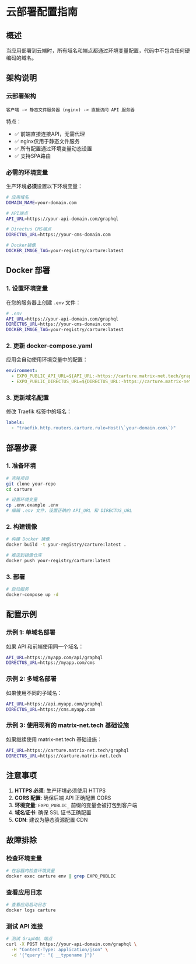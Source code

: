 # 云部署配置指南

## 概述

当应用部署到云端时，所有域名和端点都通过环境变量配置，代码中不包含任何硬编码的域名。

## 架构说明

### 云部署架构
```
客户端 -> 静态文件服务器 (nginx) -> 直接访问 API 服务器
```

特点：
- ✅ 前端直接连接API，无需代理
- ✅ nginx仅用于静态文件服务  
- ✅ 所有配置通过环境变量动态设置
- ✅ 支持SPA路由

### 必需的环境变量

生产环境**必须**设置以下环境变量：

```bash
# 应用域名
DOMAIN_NAME=your-domain.com

# API端点
API_URL=https://your-api-domain.com/graphql

# Directus CMS端点  
DIRECTUS_URL=https://your-cms-domain.com

# Docker镜像
DOCKER_IMAGE_TAG=your-registry/carture:latest
```

## Docker 部署

### 1. 设置环境变量

在您的服务器上创建 `.env` 文件：

```bash
# .env
API_URL=https://your-api-domain.com/graphql
DIRECTUS_URL=https://your-cms-domain.com
DOCKER_IMAGE_TAG=your-registry/carture:latest
```

### 2. 更新 docker-compose.yaml

应用会自动使用环境变量中的配置：

```yaml
environment:
  - EXPO_PUBLIC_API_URL=${API_URL:-https://carture.matrix-net.tech/graphql}
  - EXPO_PUBLIC_DIRECTUS_URL=${DIRECTUS_URL:-https://carture.matrix-net.tech}
```

### 3. 更新域名配置

修改 Traefik 标签中的域名：

```yaml
labels:
  - "traefik.http.routers.carture.rule=Host(\`your-domain.com\`)"
```

## 部署步骤

### 1. 准备环境
```bash
# 克隆项目
git clone your-repo
cd carture

# 设置环境变量
cp .env.example .env
# 编辑 .env 文件，设置正确的 API_URL 和 DIRECTUS_URL
```

### 2. 构建镜像
```bash
# 构建 Docker 镜像
docker build -t your-registry/carture:latest .

# 推送到镜像仓库
docker push your-registry/carture:latest
```

### 3. 部署
```bash
# 启动服务
docker-compose up -d
```

## 配置示例

### 示例 1: 单域名部署
如果 API 和前端使用同一个域名：

```bash
API_URL=https://myapp.com/api/graphql
DIRECTUS_URL=https://myapp.com/cms
```

### 示例 2: 多域名部署
如果使用不同的子域名：

```bash
API_URL=https://api.myapp.com/graphql
DIRECTUS_URL=https://cms.myapp.com
```

### 示例 3: 使用现有的 matrix-net.tech 基础设施
如果继续使用 matrix-net.tech 基础设施：

```bash
API_URL=https://carture.matrix-net.tech/graphql
DIRECTUS_URL=https://carture.matrix-net.tech
```

## 注意事项

1. **HTTPS 必须**: 生产环境必须使用 HTTPS
2. **CORS 配置**: 确保后端 API 正确配置 CORS
3. **环境变量**: `EXPO_PUBLIC_` 前缀的变量会被打包到客户端
4. **域名证书**: 确保 SSL 证书正确配置
5. **CDN**: 建议为静态资源配置 CDN

## 故障排除

### 检查环境变量
```bash
# 在容器内检查环境变量
docker exec carture env | grep EXPO_PUBLIC
```

### 查看应用日志
```bash
# 查看应用启动日志
docker logs carture
```

### 测试 API 连接
```bash
# 测试 GraphQL 端点
curl -X POST https://your-api-domain.com/graphql \
  -H "Content-Type: application/json" \
  -d '{"query": "{ __typename }"}'
```
